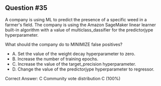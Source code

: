 ## Question #35

A company is using ML to predict the presence of a specific weed in a farmer's field. The company is using the Amazon SageMaker linear learner built-in algorithm with a value of multiclass_dassifier for the predictorjype hyperparameter.

What should the company do to MINIMIZE false positives?

- A. Set the value of the weight decay hyperparameter to zero.
- B. Increase the number of training epochs.
- C. Increase the value of the target_precision hyperparameter.
- D. Change the value of the predictorjype hyperparameter to regressor. 

Correct Answer: 
C Community vote distribution C (100%)